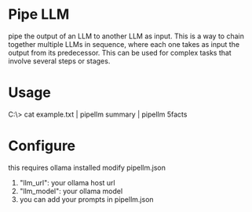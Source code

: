 # Pipe LLM
pipe the output of an LLM to another LLM as input. This is a way to chain together multiple LLMs in sequence, where each one takes as input the output from its predecessor. This can be used for complex tasks that involve several steps or stages.

# Usage
C:\\> cat example.txt | pipellm summary | pipellm 5facts

# Configure
this requires ollama installed 
modify pipellm.json
1. "llm_url": your ollama host url
2. "llm_model": your ollama model
3. you can add your prompts in pipellm.json
